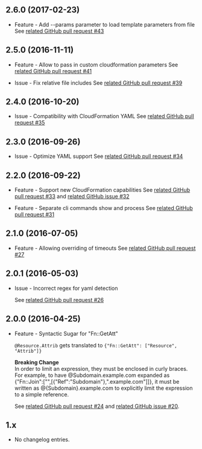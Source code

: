 2.6.0 (2017-02-23)
------------------
* Feature - Add --params parameter to load template parameters from file
  See [related GitHub pull request #43](https://github.com/AutoScout24/autostacker24/pull/44)

2.5.0 (2016-11-11)
------------------
* Feature - Allow to pass in custom cloudformation parameters
  See [related GitHub pull request #41](https://github.com/AutoScout24/autostacker24/pull/41) 

* Issue - Fix relative file includes
  See [related GitHub pull request #39](https://github.com/AutoScout24/autostacker24/pull/39) 

2.4.0 (2016-10-20)
------------------
* Issue - Compatibility with CloudFormation YAML
  See [related GitHub pull request #35](https://github.com/AutoScout24/autostacker24/pull/35) 

2.3.0 (2016-09-26)
------------------
* Issue - Optimize YAML support
  See [related GitHub pull request #34](https://github.com/AutoScout24/autostacker24/pull/34) 

2.2.0 (2016-09-22)
------------------
* Feature - Support new CloudFormation capabilities
  See [related GitHub pull request #33](https://github.com/AutoScout24/autostacker24/pull/33) and [related GitHub issue #32](https://github.com/AutoScout24/autostacker24/issues/32)

* Feature - Separate cli commands show and process
  See [related GitHub pull request #31](https://github.com/AutoScout24/autostacker24/pull/31)

2.1.0 (2016-07-05)
------------------
* Feature - Allowing overriding of timeouts
  See [related GitHub pull request #27](https://github.com/AutoScout24/autostacker24/pull/27)

2.0.1 (2016-05-03)
------------------
* Issue - Incorrect regex for yaml detection

  See [related GitHub pull request #26](https://github.com/AutoScout24/autostacker24/pull/26)


2.0.0 (2016-04-25)
------------------

* Feature - Syntactic Sugar for "Fn::GetAtt"

  `@Resource.Attrib` gets translated to `{"Fn::GetAtt": ["Resource", "Attrib"]}`

  __Breaking Change__  
  In order to limit an expression, they must be enclosed in curly braces. For example, to have @Subdomain.example.com expanded as {"Fn::Join":["",[{"Ref":"Subdomain"},".example.com"]]}, it must be written as @{Subdomain}.example.com to explicitly limit the expression to a simple reference.

  See [related GitHub pull request #24](https://github.com/AutoScout24/autostacker24/pull/24) and [related GitHub issue #20](https://github.com/AutoScout24/autostacker24/issues/20).


1.x
------------------

* No changelog entries.
